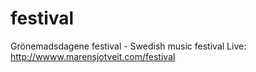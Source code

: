 # festival
Grönemadsdagene festival - Swedish music festival
Live: http://wwww.marensjotveit.com/festival
